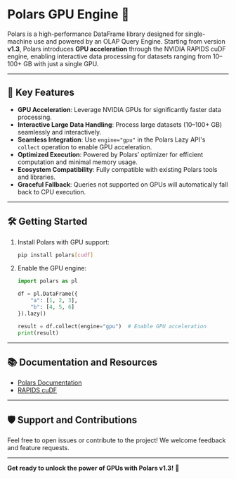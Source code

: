 # Polars GPU Engine 🚀  

Polars is a high-performance DataFrame library designed for single-machine use and powered by an OLAP Query Engine. Starting from version **v1.3**, Polars introduces **GPU acceleration** through the NVIDIA RAPIDS cuDF engine, enabling interactive data processing for datasets ranging from 10–100+ GB with just a single GPU.

---

## 🔑 **Key Features**  

- **GPU Acceleration**: Leverage NVIDIA GPUs for significantly faster data processing.  
- **Interactive Large Data Handling**: Process large datasets (10–100+ GB) seamlessly and interactively.  
- **Seamless Integration**: Use `engine="gpu"` in the Polars Lazy API's `collect` operation to enable GPU acceleration.  
- **Optimized Execution**: Powered by Polars’ optimizer for efficient computation and minimal memory usage.  
- **Ecosystem Compatibility**: Fully compatible with existing Polars tools and libraries.  
- **Graceful Fallback**: Queries not supported on GPUs will automatically fall back to CPU execution.

---

## 🛠️ **Getting Started**  

1. Install Polars with GPU support:  
   ```bash  
   pip install polars[cudf]  
   ```  

2. Enable the GPU engine:  
   ```python  
   import polars as pl  

   df = pl.DataFrame({  
       "a": [1, 2, 3],  
       "b": [4, 5, 6]  
   }).lazy()  

   result = df.collect(engine="gpu")  # Enable GPU acceleration  
   print(result)  
   ```  

---

## 📚 **Documentation and Resources**  

- [Polars Documentation](https://pola.rs)  
- [RAPIDS cuDF](https://rapids.ai)  

---

## 🛡️ **Support and Contributions**  

Feel free to open issues or contribute to the project! We welcome feedback and feature requests.  

---

**Get ready to unlock the power of GPUs with Polars v1.3!** 🎉
